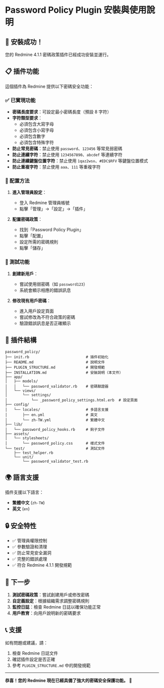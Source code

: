 # Password Policy Plugin 安裝與使用說明

## 🎉 安裝成功！

您的 Redmine 4.1.1 密碼政策插件已經成功安裝並運行。

## 📋 插件功能

這個插件為 Redmine 提供以下密碼安全功能：

### ✅ 已實現功能
- **密碼長度要求**：可設定最小密碼長度（預設 8 字符）
- **字符類型要求**：
  - 必須包含大寫字母
  - 必須包含小寫字母
  - 必須包含數字
  - 必須包含特殊字符
- **防止常見密碼**：禁止使用 `password`、`123456` 等常見弱密碼
- **防止連續字符**：禁止使用 `1234567890`、`abcdef` 等連續字符
- **防止連續鍵盤位置字符**：禁止使用 `1qaz2wsx`、`#EDC$RFV` 等鍵盤位置模式
- **防止重複字符**：禁止使用 `aaa`、`111` 等重複字符

### 🔧 配置方法

1. **進入管理員設定**：
   - 登入 Redmine 管理員帳號
   - 點擊「管理」→「設定」→「插件」

2. **配置密碼政策**：
   - 找到「Password Policy Plugin」
   - 點擊「配置」
   - 設定所需的密碼規則
   - 點擊「儲存」

### 🧪 測試功能

1. **創建新用戶**：
   - 嘗試使用弱密碼（如 `password123`）
   - 系統會顯示相應的錯誤訊息

2. **修改現有用戶密碼**：
   - 進入用戶設定頁面
   - 嘗試修改為不符合政策的密碼
   - 驗證錯誤訊息是否正確顯示

## 📁 插件結構

```
password_policy/
├── init.rb                          # 插件初始化
├── README.md                        # 說明文件
├── PLUGIN_STRUCTURE.md              # 開發規範
├── INSTALLATION.md                  # 安裝說明（本文件）
├── app/
│   ├── models/
│   │   └── password_validator.rb    # 密碼驗證器
│   └── views/
│       └── settings/
│           └── _password_policy_settings.html.erb  # 設定頁面
├── config/
│   └── locales/                     # 多語言支援
│       ├── en.yml                   # 英文
│       └── zh-TW.yml                # 繁體中文
├── lib/
│   └── password_policy_hooks.rb     # 鉤子文件
├── assets/
│   └── stylesheets/
│       └── password_policy.css      # 樣式文件
└── test/                            # 測試文件
    ├── test_helper.rb
    └── unit/
        └── password_validator_test.rb
```

## 🌍 語言支援

插件支援以下語言：
- **繁體中文** (`zh-TW`)
- **英文** (`en`)

## 🔒 安全特性

- ✅ 管理員權限控制
- ✅ 參數驗證和清理
- ✅ 防止常見安全漏洞
- ✅ 完整的錯誤處理
- ✅ 符合 Redmine 4.1.1 開發規範

## 🚀 下一步

1. **測試密碼政策**：嘗試創建用戶或修改密碼
2. **自定義設定**：根據組織需求調整密碼規則
3. **監控日誌**：檢查 Redmine 日誌以確保功能正常
4. **用戶教育**：向用戶說明新的密碼要求

## 📞 支援

如有問題或建議，請：
1. 檢查 Redmine 日誌文件
2. 確認插件設定是否正確
3. 參考 `PLUGIN_STRUCTURE.md` 中的開發規範

---

**恭喜！您的 Redmine 現在已經具備了強大的密碼安全保護功能。** 🎊 